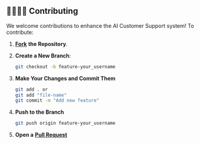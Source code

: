 
## 🫱🏼‍🫲🏻 Contributing

We welcome contributions to enhance the AI Customer Support system! To contribute:

1. **[Fork](https://github.com/Suraj-kumar00/Flash-Fathom-AI/fork)** **the Repository**.

2. **Create a New Branch**:
   ```bash
   git checkout -b feature-your_username

3. **Make Your Changes and Commit Them**
   ```bash
   git add . or
   git add "file-name"
   git commit -m "Add new feature"

4. **Push to the Branch**
   ```bash
   git push origin feature-your_username

5. **Open a** **[Pull Request](https://github.com/Suraj-kumar00/Flash-Fathom-AI/pulls)**
  